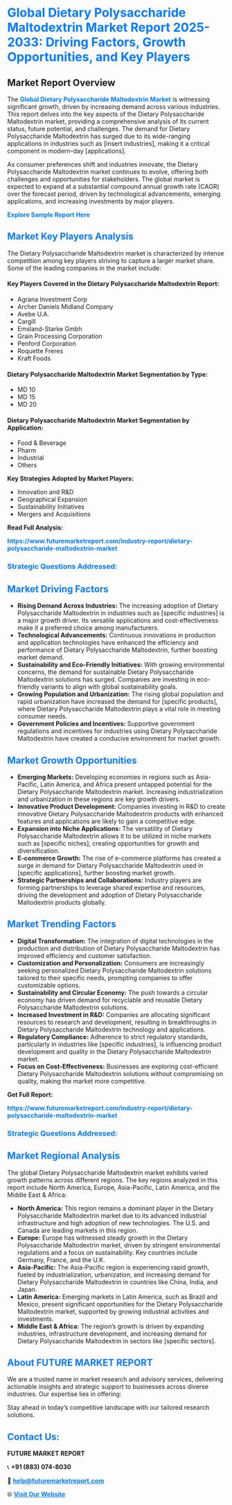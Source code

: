 <h1 style="color: #007BFF;">Global Dietary Polysaccharide Maltodextrin Market Report 2025-2033: Driving Factors, Growth Opportunities, and Key Players</h1>

<section id="overview">
<h2>Market Report Overview</h2>
<p>The <a href="https://www.futuremarketreport.com/industry-report/dietary-polysaccharide-maltodextrin-market" style="color: #007BFF; text-decoration: none;"><strong>Global Dietary Polysaccharide Maltodextrin Market</strong></a> is witnessing significant growth, driven by increasing demand across various industries. This report delves into the key aspects of the Dietary Polysaccharide Maltodextrin market, providing a comprehensive analysis of its current status, future potential, and challenges. The demand for Dietary Polysaccharide Maltodextrin has surged due to its wide-ranging applications in industries such as [insert industries], making it a critical component in modern-day [applications].</p>
<p>As consumer preferences shift and industries innovate, the Dietary Polysaccharide Maltodextrin market continues to evolve, offering both challenges and opportunities for stakeholders. The global market is expected to expand at a substantial compound annual growth rate (CAGR) over the forecast period, driven by technological advancements, emerging applications, and increasing investments by major players.</p>
</section>

<section id="overview">
<p><a href="https://www.futuremarketreport.com/request-sample/reportId=59437" style="color: #007BFF; text-decoration: none;"><strong>Explore Sample Report Here</strong></a></p>
</section>

<section id="key-players">
<h2 style="color: #007BFF;">Market Key Players Analysis</h2>
<p>The Dietary Polysaccharide Maltodextrin market is characterized by intense competition among key players striving to capture a larger market share. Some of the leading companies in the market include:</p>
<h4>Key Players Covered in the Dietary Polysaccharide Maltodextrin Report:</h4>
<ul><li>Agrana Investment Corp</li><li>Archer Daniels Midland Company</li><li>Avebe U.A.</li><li>Cargill</li><li>Emsland-Starke Gmbh</li><li>Grain Processing Corporation</li><li>Penford Corporation</li><li>Roquette Freres</li><li>Kraft Foods</li></ul>
<h4>Dietary Polysaccharide Maltodextrin Market Segmentation by Type:</h4>
<ul><li>MD 10</li><li>MD 15</li><li>MD 20</li></ul>

<h4>Dietary Polysaccharide Maltodextrin Market Segmentation by Application:</h4>
<ul><li>Food &amp; Beverage</li><li>Pharm</li><li>Industrial</li><li>Others</li></ul>
<p><strong>Key Strategies Adopted by Market Players:</strong></p>
<ul>
<li>Innovation and R&D</li>
<li>Geographical Expansion</li>
<li>Sustainability Initiatives</li>
<li>Mergers and Acquisitions</li>
</ul>
</section>

<section>
<p><strong>Read Full Analysis: </strong></p><a href="https://www.futuremarketreport.com/industry-report/dietary-polysaccharide-maltodextrin-market" style="color: #007BFF; text-decoration: none;"><strong>https://www.futuremarketreport.com/industry-report/dietary-polysaccharide-maltodextrin-market</strong></a>
<h3 style="color: #007BFF;">Strategic Questions Addressed:</h3>
</section>

<section id="driving-factors">
<h2 style="color: #007BFF;">Market Driving Factors</h2>
<ul>
<li><strong>Rising Demand Across Industries:</strong> The increasing adoption of Dietary Polysaccharide Maltodextrin in industries such as [specific industries] is a major growth driver. Its versatile applications and cost-effectiveness make it a preferred choice among manufacturers.</li>
<li><strong>Technological Advancements:</strong> Continuous innovations in production and application technologies have enhanced the efficiency and performance of Dietary Polysaccharide Maltodextrin, further boosting market demand.</li>
<li><strong>Sustainability and Eco-Friendly Initiatives:</strong> With growing environmental concerns, the demand for sustainable Dietary Polysaccharide Maltodextrin solutions has surged. Companies are investing in eco-friendly variants to align with global sustainability goals.</li>
<li><strong>Growing Population and Urbanization:</strong> The rising global population and rapid urbanization have increased the demand for [specific products], where Dietary Polysaccharide Maltodextrin plays a vital role in meeting consumer needs.</li>
<li><strong>Government Policies and Incentives:</strong> Supportive government regulations and incentives for industries using Dietary Polysaccharide Maltodextrin have created a conducive environment for market growth.</li>
</ul>
</section>

<section id="growth-opportunities">
<h2 style="color: #007BFF;">Market Growth Opportunities</h2>
<ul>
<li><strong>Emerging Markets:</strong> Developing economies in regions such as Asia-Pacific, Latin America, and Africa present untapped potential for the Dietary Polysaccharide Maltodextrin market. Increasing industrialization and urbanization in these regions are key growth drivers.</li>
<li><strong>Innovative Product Development:</strong> Companies investing in R&D to create innovative Dietary Polysaccharide Maltodextrin products with enhanced features and applications are likely to gain a competitive edge.</li>
<li><strong>Expansion into Niche Applications:</strong> The versatility of Dietary Polysaccharide Maltodextrin allows it to be utilized in niche markets such as [specific niches], creating opportunities for growth and diversification.</li>
<li><strong>E-commerce Growth:</strong> The rise of e-commerce platforms has created a surge in demand for Dietary Polysaccharide Maltodextrin used in [specific applications], further boosting market growth.</li>
<li><strong>Strategic Partnerships and Collaborations:</strong> Industry players are forming partnerships to leverage shared expertise and resources, driving the development and adoption of Dietary Polysaccharide Maltodextrin products globally.</li>
</ul>
</section>

<section id="trending-factors">
<h2 style="color: #007BFF;">Market Trending Factors</h2>
<ul>
<li><strong>Digital Transformation:</strong> The integration of digital technologies in the production and distribution of Dietary Polysaccharide Maltodextrin has improved efficiency and customer satisfaction.</li>
<li><strong>Customization and Personalization:</strong> Consumers are increasingly seeking personalized Dietary Polysaccharide Maltodextrin solutions tailored to their specific needs, prompting companies to offer customizable options.</li>
<li><strong>Sustainability and Circular Economy:</strong> The push towards a circular economy has driven demand for recyclable and reusable Dietary Polysaccharide Maltodextrin solutions.</li>
<li><strong>Increased Investment in R&D:</strong> Companies are allocating significant resources to research and development, resulting in breakthroughs in Dietary Polysaccharide Maltodextrin technology and applications.</li>
<li><strong>Regulatory Compliance:</strong> Adherence to strict regulatory standards, particularly in industries like [specific industries], is influencing product development and quality in the Dietary Polysaccharide Maltodextrin market.</li>
<li><strong>Focus on Cost-Effectiveness:</strong> Businesses are exploring cost-efficient Dietary Polysaccharide Maltodextrin solutions without compromising on quality, making the market more competitive.</li>
</ul>
</section>

<section>
<p><strong>Get Full Report: </strong></p><a href="https://www.futuremarketreport.com/industry-report/dietary-polysaccharide-maltodextrin-market" style="color: #007BFF; text-decoration: none;"><strong>https://www.futuremarketreport.com/industry-report/dietary-polysaccharide-maltodextrin-market</strong></a>
<h3 style="color: #007BFF;">Strategic Questions Addressed:</h3>
</section>


<section id="regional-analysis">
<h2 style="color: #007BFF;">Market Regional Analysis</h2>
<p>The global Dietary Polysaccharide Maltodextrin market exhibits varied growth patterns across different regions. The key regions analyzed in this report include North America, Europe, Asia-Pacific, Latin America, and the Middle East & Africa:</p>
<ul>
<li><strong>North America:</strong> This region remains a dominant player in the Dietary Polysaccharide Maltodextrin market due to its advanced industrial infrastructure and high adoption of new technologies. The U.S. and Canada are leading markets in this region.</li>
<li><strong>Europe:</strong> Europe has witnessed steady growth in the Dietary Polysaccharide Maltodextrin market, driven by stringent environmental regulations and a focus on sustainability. Key countries include Germany, France, and the U.K.</li>
<li><strong>Asia-Pacific:</strong> The Asia-Pacific region is experiencing rapid growth, fueled by industrialization, urbanization, and increasing demand for Dietary Polysaccharide Maltodextrin in countries like China, India, and Japan.</li>
<li><strong>Latin America:</strong> Emerging markets in Latin America, such as Brazil and Mexico, present significant opportunities for the Dietary Polysaccharide Maltodextrin market, supported by growing industrial activities and investments.</li>
<li><strong>Middle East & Africa:</strong> The region’s growth is driven by expanding industries, infrastructure development, and increasing demand for Dietary Polysaccharide Maltodextrin in sectors like [specific sectors].</li>
</ul>
</section>

<footer>
<h2 style="color: #007BFF;">About FUTURE MARKET REPORT</h2>
<p>We are a trusted name in market research and advisory services, delivering actionable insights and strategic support to businesses across diverse industries. Our expertise lies in offering:</p>

<p>Stay ahead in today’s competitive landscape with our tailored research solutions.</p>

<h2 style="color: #007BFF;">Contact Us:</h2>
<p><strong>FUTURE MARKET REPORT</strong></p>
<p>📞 <strong>+91 (883) 074-8030</strong></p>
<p>📧 <strong><a href="mailto:help@futuremarketreport.com" style="color: #007BFF;">help@futuremarketreport.com</a></strong></p>
<p>🌐 <strong><a href="https://www.futuremarketreport.com/" style="color: #007BFF;">Visit Our Website</a></strong></p>
</footer>